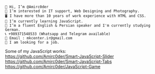 

    👋 Hi, I’m @Amirc0der
    👀 I’m interested in IT support, Web Designing and Photography.
    🖥 I have more than 10 years of work experience with HTML and CSS.
    🌱 I’m currently learning JavaScript.
    💞️ I’m a fluent English & Persian speaker and I'm currently studying German.
    📞 +989371548533 (Whatsapp and Telegram available)
    📧 Email : mkcenter.ir@gmail.com
    💼 I am looking for a job.

Some of my JavaScript works: <br>
https://github.com/Amirc0der/Smart-JavaScript-Slider <br>
https://github.com/Amirc0der/Smart-JavaScript-Tabs <br>
https://github.com/Amirc0der/JavaScript-Game <br>
